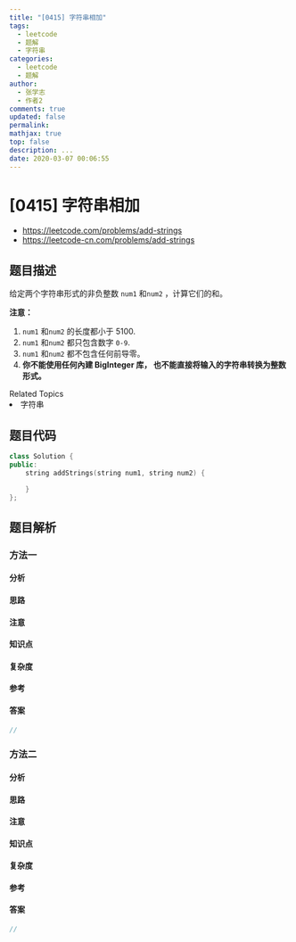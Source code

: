 ```yaml
---
title: "[0415] 字符串相加"
tags:
  - leetcode
  - 题解
  - 字符串
categories:
  - leetcode
  - 题解
author:
  - 张学志
  - 作者2
comments: true
updated: false
permalink:
mathjax: true
top: false
description: ...
date: 2020-03-07 00:06:55
---
```



# [0415] 字符串相加
* https://leetcode.com/problems/add-strings
* https://leetcode-cn.com/problems/add-strings


## 题目描述

<p>给定两个字符串形式的非负整数&nbsp;<code>num1</code> 和<code>num2</code>&nbsp;，计算它们的和。</p>

<p><strong>注意：</strong></p>

<ol>
	<li><code>num1</code> 和<code>num2</code>&nbsp;的长度都小于 5100.</li>
	<li><code>num1</code> 和<code>num2</code> 都只包含数字&nbsp;<code>0-9</code>.</li>
	<li><code>num1</code> 和<code>num2</code> 都不包含任何前导零。</li>
	<li><strong>你不能使用任何內建 BigInteger 库，&nbsp;也不能直接将输入的字符串转换为整数形式。</strong></li>
</ol>
<div><div>Related Topics</div><div><li>字符串</li></div></div>


## 题目代码

```cpp
class Solution {
public:
    string addStrings(string num1, string num2) {

    }
};
```


## 题目解析


### 方法一

#### 分析

#### 思路

#### 注意

#### 知识点

#### 复杂度

#### 参考

#### 答案

```cpp
//
```


### 方法二

#### 分析

#### 思路

#### 注意

#### 知识点

#### 复杂度

#### 参考

#### 答案

```cpp
//
```


